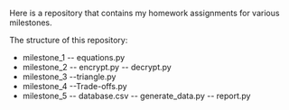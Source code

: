 Here is a repository that contains my homework assignments for various milestones.

The structure of this repository:
- milestone_1
-- equations.py
- milestone_2
-- encrypt.py
-- decrypt.py
- milestone_3
--triangle.py
- milestone_4
--Trade-offs.py
- milestone_5
-- database.csv
-- generate_data.py
-- report.py
